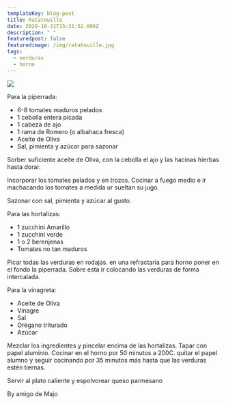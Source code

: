 ```yaml
---
templateKey: blog-post
title: Ratatouille
date: 2020-10-31T15:31:52.006Z
description: " "
featuredpost: false
featuredimage: /img/ratatouille.jpg
tags:
  - verduras
  - horno
---
```

![](/img/ratatouille.jpg)

Para la piperrada:

* 6-8 tomates maduros pelados
* 1 cebolla entera picada
* 1 cabeza de ajo
* 1 rama de Romero (o albahaca fresca)
* Aceite de Oliva
* Sal, pimienta y azúcar para sazonar

Sorber suficiente aceite de Oliva, con la cebolla el ajo y las hacinas hierbas hasta dorar.

Incorporar los tomates pelados y en trozos. Cocinar a fuego medio e ir machacando los tomates a medida ur sueltan su jugo.

Sazonar con sal, pimienta y azúcar al gusto.



Para las hortalizas:

* 1 zucchini Amarillo
* 1 zucchini verde
* 1 o 2 berenjenas
* Tomates no tan maduros

Picar todas las verduras en rodajas. en una refractaria para horno poner en el fondo la piperrada. Sobre esta ir colocando las verduras de forma intercalada.



Para la vinagreta:

* Aceite de Oliva
* Vinagre
* Sal
* Orégano triturado
* Azúcar

Mezclar los ingredientes y pincelar encima de las hortalizas. Tapar con papel aluminio. Cocinar en el horno por 50 minutos a 200C. quitar el papel alumno y seguir cocinando por 35 minutos más hasta que las verduras estén tiernas.

Servir al plato caliente y espolvorear queso parmesano

By amigo de Majo